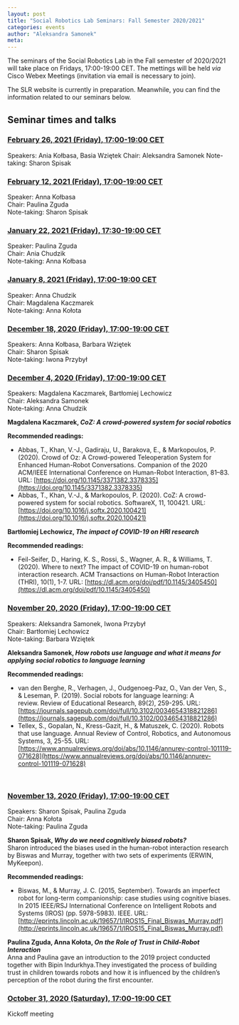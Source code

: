 ```yaml
---
layout: post
title: "Social Robotics Lab Seminars: Fall Semester 2020/2021"
categories: events 
author: "Aleksandra Samonek"
meta: 
---
```


The seminars of the Social Robotics Lab in the Fall semester of 2020/2021 will take place on Fridays, 17:00-19:00 CET. The mettings will be held <i>via</i> Cisco Webex Meetings (invitation via email is necessary to join). 

The SLR website is currently in preparation. Meanwhile, you can find the information related to our seminars below.

## Seminar times and talks

### <u>February 26, 2021 (Friday), 17:00-19:00 CET</u>

Speakers: Ania Kołbasa, Basia Wziętek
Chair: Aleksandra Samonek
Note-taking: Sharon Spisak

### <u>February 12, 2021 (Friday), 17:00-19:00 CET</u>

Speaker: Anna Kołbasa<br>
Chair: Paulina Zguda<br>
Note-taking: Sharon Spisak<br>

### <u>January 22, 2021 (Friday), 17:30-19:00 CET</u>

Speaker: Paulina Zguda<br>
Chair: Ania Chudzik<br>
Note-taking: Anna Kołbasa<br>

### <u>January 8, 2021 (Friday), 17:00-19:00 CET</u>

Speaker: Anna Chudzik<br>
Chair: Magdalena Kaczmarek<br>
Note-taking: Anna Kołota<br>

### <u>December 18, 2020 (Friday), 17:00-19:00 CET</u>

Speakers: Anna Kołbasa, Barbara Wziętek<br>
Chair: Sharon Spisak<br>
Note-taking: Iwona Przybył<br>

### <u>December 4, 2020 (Friday), 17:00-19:00 CET</u>

Speakers: Magdalena Kaczmarek, Bartłomiej Lechowicz<br>
Chair: Aleksandra Samonek<br>
Note-taking: Anna Chudzik<br>

<b>Magdalena Kaczmarek, <i>CoZ: A crowd-powered system for social robotics</i></b><br>

<b>Recommended readings:</b>
- Abbas, T., Khan, V.-J., Gadiraju, U., Barakova, E., & Markopoulos, P. (2020). Crowd of Oz: A Crowd-powered Teleoperation System for Enhanced Human-Robot Conversations. Companion of the 2020 ACM/IEEE International Conference on Human-Robot Interaction, 81–83. URL: [https://doi.org/10.1145/3371382.3378335](https://doi.org/10.1145/3371382.3378335)  
- Abbas, T., Khan, V.-J., & Markopoulos, P. (2020). CoZ: A crowd-powered system for social robotics. SoftwareX, 11, 100421. URL: [https://doi.org/10.1016/j.softx.2020.100421](https://doi.org/10.1016/j.softx.2020.100421)  

<b>Bartłomiej Lechowicz, <i>The impact of COVID-19 on HRI research</i></b><br>

<b>Recommended readings:</b>
- Feil-Seifer, D., Haring, K. S., Rossi, S., Wagner, A. R., & Williams, T. (2020). Where to next? The impact of COVID-19 on human-robot interaction research. ACM Transactions on Human-Robot Interaction (THRI), 10(1), 1-7. URL: [https://dl.acm.org/doi/pdf/10.1145/3405450](https://dl.acm.org/doi/pdf/10.1145/3405450)  

### <u>November 20, 2020 (Friday), 17:00-19:00 CET</u>

Speakers: Aleksandra Samonek, Iwona Przybył<br>
Chair: Bartłomiej Lechowicz<br>
Note-taking: Barbara Wziętek<br>

<b>Aleksandra Samonek, <i>How robots use language and what it means for applying social robotics to language learning</i></b><br>

<b>Recommended readings:</b>
- van den Berghe, R., Verhagen, J., Oudgenoeg-Paz, O., Van der Ven, S., & Leseman, P. (2019). Social robots for language learning: A review. Review of Educational Research, 89(2), 259-295. URL: [https://journals.sagepub.com/doi/full/10.3102/0034654318821286](https://journals.sagepub.com/doi/full/10.3102/0034654318821286)  
- Tellex, S., Gopalan, N., Kress-Gazit, H., & Matuszek, C. (2020). Robots that use language. Annual Review of Control, Robotics, and Autonomous Systems, 3, 25-55. URL: [https://www.annualreviews.org/doi/abs/10.1146/annurev-control-101119-071628](https://www.annualreviews.org/doi/abs/10.1146/annurev-control-101119-071628)
<br>

### <u>November 13, 2020 (Friday), 17:00-19:00 CET</u>

Speakers: Sharon Spisak, Paulina Zguda<br>
Chair: Anna Kołota<br>
Note-taking: Paulina Zguda<br>

<b>Sharon Spisak, <i>Why do we need cognitively biased robots?</i></b><br>
Sharon introduced the biases used in the human-robot interaction  research by Biswas and Murray, together with two sets of experiments (ERWIN, MyKeepon).

<b>Recommended readings:</b>
- Biswas, M., & Murray, J. C. (2015, September). Towards an imperfect robot for long-term companionship: case studies using cognitive biases. In 2015 IEEE/RSJ International Conference on Intelligent Robots and Systems (IROS) (pp. 5978-5983). IEEE. URL: [http://eprints.lincoln.ac.uk/19657/1/IROS15_Final_Biswas_Murray.pdf](http://eprints.lincoln.ac.uk/19657/1/IROS15_Final_Biswas_Murray.pdf)  

<b>Paulina Zguda, Anna Kołota, <i>On the Role of Trust in Child-Robot Interaction</i></b><br>
Anna and Paulina gave an introduction to the 2019 project conducted together with Bipin Indurkhya.They investigated the process of building trust in children towards robots and how it is influenced by the children’s perception of the robot during the first encounter.
<br>

### <u>October 31, 2020 (Saturday), 17:00-19:00 CET</u>

Kickoff meeting<br>
